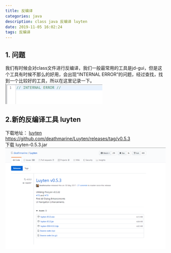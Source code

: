 ```yaml
---
title: 反编译
categories: java
description: class java 反编译 luyten
date: 2019-11-05 16:02:24
tags: 反编译
---
```

## 1. 问题
我们有时候会对class文件进行反编译，我们一般最常用的工具是jd-gui，但是这个工具有时候不那么的好用，会出现“INTERNAL ERROR”的问题，经过查找，找到一个比较好的工具，所以在这里记录一下。
![问题](https://raw.githubusercontent.com/jianlong-sun/PicBed/main/img/202112141934006.png)
## 2.新的反编译工具 luyten
下载地址： [luyten](https://github.com/deathmarine/Luyten/releases/tag/v0.5.3)  https://github.com/deathmarine/Luyten/releases/tag/v0.5.3  
下载 luyten-0.5.3.jar
![git截图](https://raw.githubusercontent.com/jianlong-sun/PicBed/main/img/202112141933734.png)